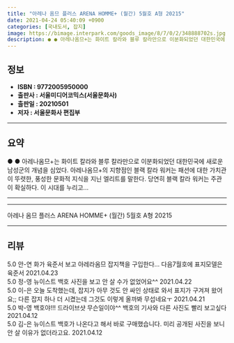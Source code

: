 ```yaml
---
title: "아레나 옴므 플러스 ARENA HOMME+ (월간) 5월호 A형 20215"
date: 2021-04-24 05:40:09 +0900
categories: [국내도서, 잡지]
image: https://bimage.interpark.com/goods_image/8/7/0/2/348888702s.jpg
description: ● ● 아레나옴므+는 화이트 칼라와 블루 칼라만으로 이분화되었던 대한민국에 새로운 남성군의 개념을 심었다. 아레나옴므+의 지향점인 블랙 칼라 워커는 패션에 대한 가치관이 뚜렷한, 풍성한 문화적 지식을 지닌 엘리트를 말한다. 당연히 블랙 칼라 워커는 주관이 확실하다. 이 시대를 누리고
---
```


## **정보**

- **ISBN : 9772005950000**
- **출판사 : 서울미디어코믹스(서울문화사)**
- **출판일 : 20210501**
- **저자 : 서울문화사 편집부**

------



## **요약**

●  ●  아레나옴므+는 화이트 칼라와 블루 칼라만으로 이분화되었던 대한민국에 새로운 남성군의 개념을 심었다. 아레나옴므+의 지향점인 블랙 칼라 워커는 패션에 대한 가치관이 뚜렷한, 풍성한 문화적 지식을 지닌 엘리트를 말한다. 당연히 블랙 칼라 워커는 주관이 확실하다. 이 시대를 누리고... 

------



------


아레나 옴므 플러스 ARENA HOMME+ (월간) 5월호 A형 20215 

------


## **리뷰** 

5.0 안-연 화가 육준서 보고 아레라옴므 잡지책을 구입한다... 다음7월호에 표지모델은 육준서 2021.04.23 <br/>5.0 정-영 뉴이스트 백호 사진을 보고 안 살 수가 없었어요^^ 2021.04.22 <br/>5.0 이-은 오늘 도착했는데, 잡지가 아무 것도 안 싸인 상태로 와서 표지가 구겨져 왔어요;; 다른 잡지 하나 더 시켰는데 그것도 이렇게 올까봐 무섭네요ㅜ 2021.04.21 <br/>5.0 박-영 백호야!!! 드라이브샷 무슨일이야^^ 백호의 기사와 다른 사진도 빨리 보고싶다 2021.04.12 <br/>5.0 김-은 뉴이스트 백호가 나온다고 해서 바로 구매했습니다. 미리 공개된 사진을 보니 안 살 이유가 없더라고요. 2021.04.12 <br/>
